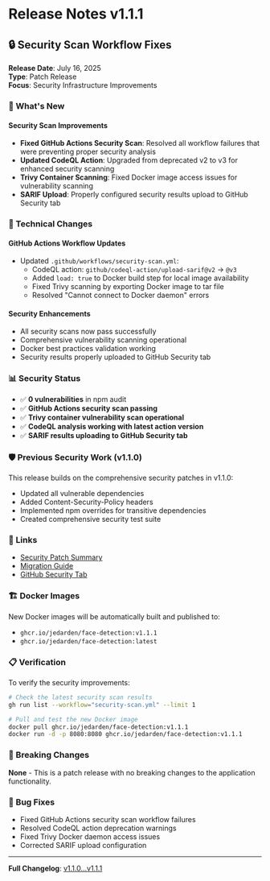 # Release Notes v1.1.1

## 🔒 Security Scan Workflow Fixes

**Release Date**: July 16, 2025  
**Type**: Patch Release  
**Focus**: Security Infrastructure Improvements

### 🚀 What's New

#### Security Scan Improvements
- **Fixed GitHub Actions Security Scan**: Resolved all workflow failures that were preventing proper security analysis
- **Updated CodeQL Action**: Upgraded from deprecated v2 to v3 for enhanced security scanning
- **Trivy Container Scanning**: Fixed Docker image access issues for vulnerability scanning
- **SARIF Upload**: Properly configured security results upload to GitHub Security tab

### 🔧 Technical Changes

#### GitHub Actions Workflow Updates
- Updated `.github/workflows/security-scan.yml`:
  - CodeQL action: `github/codeql-action/upload-sarif@v2` → `@v3`
  - Added `load: true` to Docker build step for local image availability
  - Fixed Trivy scanning by exporting Docker image to tar file
  - Resolved "Cannot connect to Docker daemon" errors

#### Security Enhancements
- All security scans now pass successfully
- Comprehensive vulnerability scanning operational
- Docker best practices validation working
- Security results properly uploaded to GitHub Security tab

### 📊 Security Status

- ✅ **0 vulnerabilities** in npm audit
- ✅ **GitHub Actions security scan passing**
- ✅ **Trivy container vulnerability scan operational**
- ✅ **CodeQL analysis working with latest action version**
- ✅ **SARIF results uploading to GitHub Security tab**

### 🛡️ Previous Security Work (v1.1.0)

This release builds on the comprehensive security patches in v1.1.0:
- Updated all vulnerable dependencies
- Added Content-Security-Policy headers
- Implemented npm overrides for transitive dependencies
- Created comprehensive security test suite

### 🔗 Links

- [Security Patch Summary](./SECURITY_PATCH_SUMMARY.md)
- [Migration Guide](./docker-app/SECURITY_UPDATE_MIGRATION.md)
- [GitHub Security Tab](https://github.com/jedarden/face-detection/security)

### 🏗️ Docker Images

New Docker images will be automatically built and published to:
- `ghcr.io/jedarden/face-detection:v1.1.1`
- `ghcr.io/jedarden/face-detection:latest`

### 📋 Verification

To verify the security improvements:

```bash
# Check the latest security scan results
gh run list --workflow="security-scan.yml" --limit 1

# Pull and test the new Docker image
docker pull ghcr.io/jedarden/face-detection:v1.1.1
docker run -d -p 8080:8080 ghcr.io/jedarden/face-detection:v1.1.1
```

### 🔄 Breaking Changes

**None** - This is a patch release with no breaking changes to the application functionality.

### 🐛 Bug Fixes

- Fixed GitHub Actions security scan workflow failures
- Resolved CodeQL action deprecation warnings
- Fixed Trivy Docker daemon access issues
- Corrected SARIF upload configuration

---

**Full Changelog**: [v1.1.0...v1.1.1](https://github.com/jedarden/face-detection/compare/v1.1.0...v1.1.1)